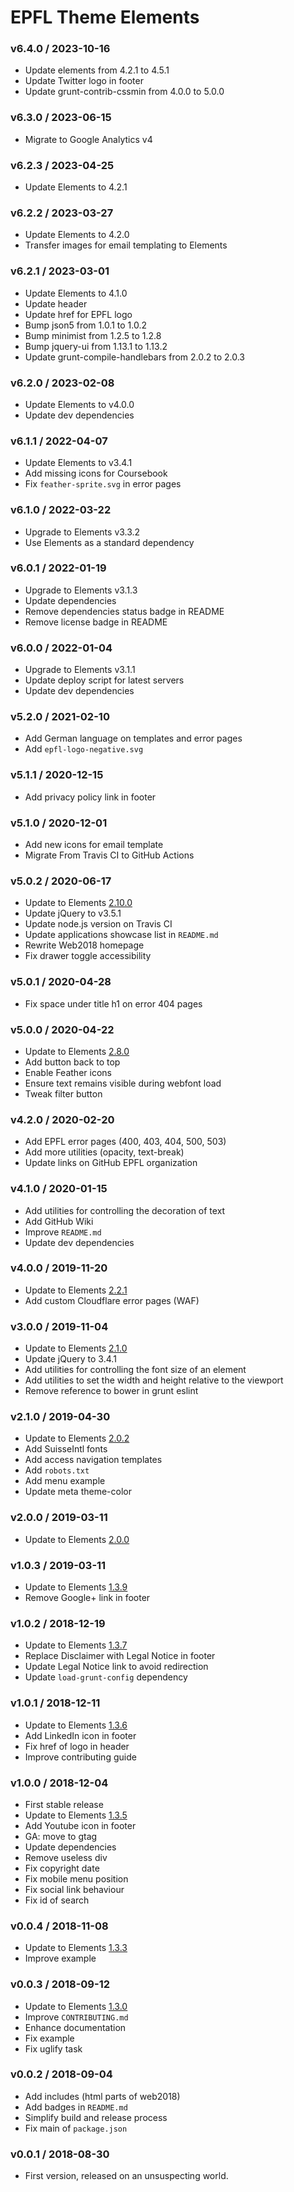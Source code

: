EPFL Theme Elements
===================

### v6.4.0 / 2023-10-16

- Update elements from 4.2.1 to 4.5.1
- Update Twitter logo in footer
- Update grunt-contrib-cssmin from 4.0.0 to 5.0.0

### v6.3.0 / 2023-06-15

- Migrate to Google Analytics v4

### v6.2.3 / 2023-04-25

- Update Elements to 4.2.1

### v6.2.2 / 2023-03-27

- Update Elements to 4.2.0
- Transfer images for email templating to Elements

### v6.2.1 / 2023-03-01

- Update Elements to 4.1.0
- Update header
- Update href for EPFL logo
- Bump json5 from 1.0.1 to 1.0.2
- Bump minimist from 1.2.5 to 1.2.8
- Bump jquery-ui from 1.13.1 to 1.13.2
- Update grunt-compile-handlebars from 2.0.2 to 2.0.3

### v6.2.0 / 2023-02-08

- Update Elements to v4.0.0
- Update dev dependencies

### v6.1.1 / 2022-04-07

- Update Elements to v3.4.1
- Add missing icons for Coursebook
- Fix `feather-sprite.svg` in error pages

### v6.1.0 / 2022-03-22

- Upgrade to Elements v3.3.2
- Use Elements as a standard dependency

### v6.0.1 / 2022-01-19

- Upgrade to Elements v3.1.3
- Update dependencies
- Remove dependencies status badge in README
- Remove license badge in README

### v6.0.0 / 2022-01-04

- Upgrade to Elements v3.1.1
- Update deploy script for latest servers
- Update dev dependencies

### v5.2.0 / 2021-02-10

- Add German language on templates and error pages
- Add `epfl-logo-negative.svg`

### v5.1.1 / 2020-12-15

- Add privacy policy link in footer

### v5.1.0 / 2020-12-01

- Add new icons for email template
- Migrate From Travis CI to GitHub Actions

### v5.0.2 / 2020-06-17

- Update to Elements [2.10.0](https://github.com/epfl-si/elements/releases/tag/2.10.0)
- Update jQuery to v3.5.1
- Update node.js version on Travis CI
- Update applications showcase list in `README.md`
- Rewrite Web2018 homepage
- Fix drawer toggle accessibility

### v5.0.1 / 2020-04-28

- Fix space under title h1 on error 404 pages

### v5.0.0 / 2020-04-22

- Update to Elements [2.8.0](https://github.com/epfl-si/elements/releases/tag/2.8.0)
- Add button back to top
- Enable Feather icons
- Ensure text remains visible during webfont load
- Tweak filter button

### v4.2.0 / 2020-02-20

- Add EPFL error pages (400, 403, 404, 500, 503)
- Add more utilities (opacity, text-break)
- Update links on GitHub EPFL organization

### v4.1.0 / 2020-01-15

- Add utilities for controlling the decoration of text
- Add GitHub Wiki
- Improve `README.md`
- Update dev dependencies

### v4.0.0 / 2019-11-20

- Update to Elements [2.2.1](https://github.com/epfl-si/elements/releases/tag/2.2.1)
- Add custom Cloudflare error pages (WAF)

### v3.0.0 / 2019-11-04

- Update to Elements [2.1.0](https://github.com/epfl-si/elements/releases/tag/2.1.0)
- Update jQuery to 3.4.1
- Add utilities for controlling the font size of an element
- Add utilities to set the width and height relative to the viewport
- Remove reference to bower in grunt eslint

### v2.1.0 / 2019-04-30

- Update to Elements [2.0.2](https://github.com/epfl-si/elements/releases/tag/2.0.2)
- Add SuisseIntl fonts
- Add access navigation templates
- Add `robots.txt`
- Add menu example
- Update meta theme-color

### v2.0.0 / 2019-03-11

- Update to Elements [2.0.0](https://github.com/epfl-si/elements/releases/tag/2.0.0)

### v1.0.3 / 2019-03-11

- Update to Elements [1.3.9](https://github.com/epfl-si/elements/releases/tag/1.3.9)
- Remove Google+ link in footer

### v1.0.2 / 2018-12-19

- Update to Elements [1.3.7](https://github.com/epfl-si/elements/releases/tag/1.3.7)
- Replace Disclaimer with Legal Notice in footer
- Update Legal Notice link to avoid redirection
- Update `load-grunt-config` dependency

### v1.0.1 / 2018-12-11

- Update to Elements [1.3.6](https://github.com/epfl-si/elements/releases/tag/1.3.6)
- Add LinkedIn icon in footer
- Fix href of logo in header
- Improve contributing guide

### v1.0.0 / 2018-12-04

- First stable release
- Update to Elements [1.3.5](https://github.com/epfl-si/elements/releases/tag/1.3.5)
- Add Youtube icon in footer
- GA: move to gtag
- Update dependencies
- Remove useless div
- Fix copyright date
- Fix mobile menu position
- Fix social link behaviour
- Fix id of search

### v0.0.4 / 2018-11-08

- Update to Elements [1.3.3](https://github.com/epfl-si/elements/releases/tag/1.3.3)
- Improve example

### v0.0.3 / 2018-09-12

- Update to Elements [1.3.0](https://github.com/epfl-si/elements/releases/tag/1.3.0)
- Improve `CONTRIBUTING.md`
- Enhance documentation
- Fix example
- Fix uglify task

### v0.0.2 / 2018-09-04

- Add includes (html parts of web2018)
- Add badges in `README.md`
- Simplify build and release process
- Fix main of `package.json`

### v0.0.1 / 2018-08-30

- First version, released on an unsuspecting world.
